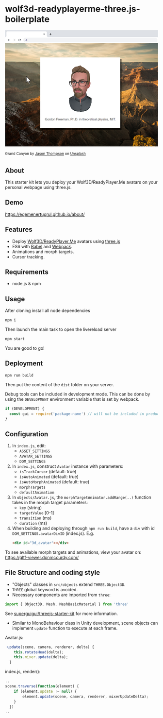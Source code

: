 wolf3d-readyplayerme-three.js-boilerplate
===================

![screenshot](/screenshot.png)

<sup>Grand Canyon by <a href="https://unsplash.com/@jasonlthompson?utm_source=unsplash&utm_medium=referral&utm_content=creditCopyText">Jason Thompson</a> on <a href="/s/photos/great-canyon?utm_source=unsplash&utm_medium=referral&utm_content=creditCopyText">Unsplash</a>
  </sup>

## About
This starter kit lets you deploy your Wolf3D/ReadyPlayer.Me avatars on your personal webpage using three.js.

## Demo
https://egemenertugrul.github.io/about/

## Features
- Deploy [Wolf3D/ReadyPlayer.Me](https://readyplayer.me/) avatars using [three.js](https://threejs.org/)
- ES6 with [Babel](http://babeljs.io) and [Webpack](https://webpack.org).
- Animations and morph targets.
- Cursor tracking.

## Requirements
- node.js & npm

## Usage
After cloning install all node dependencies
```bash
npm i
```

Then launch the main task to open the livereload server  
```bash
npm start
```

You are good to go!

## Deployment
```bash
npm run build
```
Then put the content of the `dist` folder on your server.

Debug tools can be included in development mode. This can be done by using the `DEVELOPMENT` environment variable that is set by webpack.
```js
if (DEVELOPMENT) {
  const gui = require('package-name') // will not be included in production
}
```

## Configuration
1) In `index.js`, edit: 
    - `ASSET_SETTINGS`
    - `AVATAR_SETTINGS`
    - `DOM_SETTINGS`
2) In `index.js`, construct `Avatar` instance with parameters: 
   - `isTrackCursor` (default: true)
   - `isAutoAnimated` (default: true)
   - `isAutoMorphAnimated` (default: true)
   - `morphTargets`
   - `defaultAnimation`
3) In `objects/Avatar.js`, the `morphTargetAnimator.addRange(..)` function takes in the morph target parameters: 
     -  `key` (string)
     -  `targetValue` [0-1]
     -  `transition` (ms)
     -  `duration` (ms)
4) When building and deploying through `npm run build`, have a `div` with id `DOM_SETTINGS.avatarDivID` (index.js). E.g.
   ```html
   <div id="3d_avatar"></div>
   ```

To see available morph targets and animations, view your avatar on: https://gltf-viewer.donmccurdy.com/


## File Structure and coding style
- "Objects" classes in `src/objects` extend `THREE.Object3D`.
- `THREE` global keyword is avoided.
- Necessary components are imported from `three`: 
```js
import { Object3D, Mesh, MeshBasicMaterial } from 'three'
```

See [superguigui/threejs-starter-kit](https://github.com/superguigui/threejs-starter-kit) for more information.

- Similar to MonoBehaviour class in Unity development, scene objects can implement `update` function to execute at each frame.

Avatar.js:
```js
 update(scene, camera, renderer, delta) {
    this.rotateHead(delta);
    this.mixer.update(delta);
  }
```
index.js, render():
```js
..
scene.traverse(function(element) {
    if (element.update != null) {
        element.update(scene, camera, renderer, mixerUpdateDelta);
    }
  })
..
```

